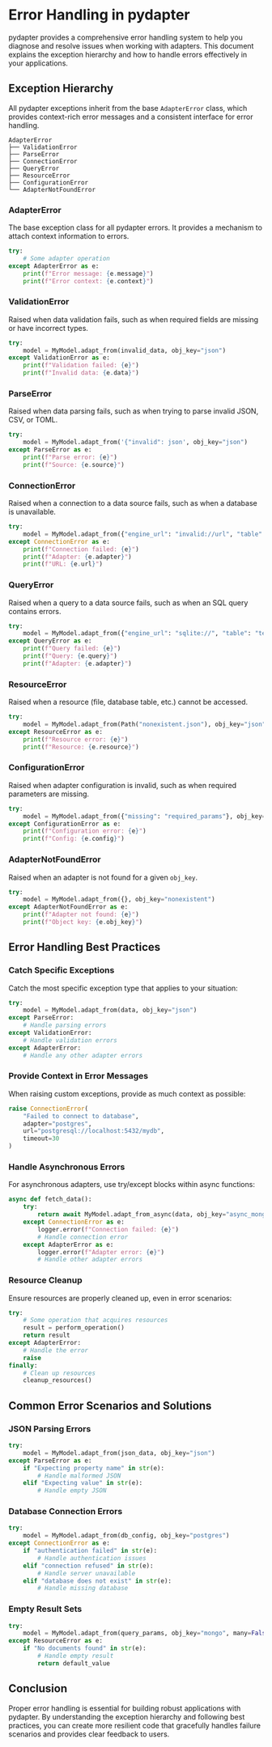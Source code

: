 # Error Handling in pydapter

pydapter provides a comprehensive error handling system to help you diagnose and
resolve issues when working with adapters. This document explains the exception
hierarchy and how to handle errors effectively in your applications.

## Exception Hierarchy

All pydapter exceptions inherit from the base `AdapterError` class, which
provides context-rich error messages and a consistent interface for error
handling.

```
AdapterError
├── ValidationError
├── ParseError
├── ConnectionError
├── QueryError
├── ResourceError
├── ConfigurationError
└── AdapterNotFoundError
```

### AdapterError

The base exception class for all pydapter errors. It provides a mechanism to
attach context information to errors.

```python
try:
    # Some adapter operation
except AdapterError as e:
    print(f"Error message: {e.message}")
    print(f"Error context: {e.context}")
```

### ValidationError

Raised when data validation fails, such as when required fields are missing or
have incorrect types.

```python
try:
    model = MyModel.adapt_from(invalid_data, obj_key="json")
except ValidationError as e:
    print(f"Validation failed: {e}")
    print(f"Invalid data: {e.data}")
```

### ParseError

Raised when data parsing fails, such as when trying to parse invalid JSON, CSV,
or TOML.

```python
try:
    model = MyModel.adapt_from('{"invalid": json', obj_key="json")
except ParseError as e:
    print(f"Parse error: {e}")
    print(f"Source: {e.source}")
```

### ConnectionError

Raised when a connection to a data source fails, such as when a database is
unavailable.

```python
try:
    model = MyModel.adapt_from({"engine_url": "invalid://url", "table": "test"}, obj_key="sql")
except ConnectionError as e:
    print(f"Connection failed: {e}")
    print(f"Adapter: {e.adapter}")
    print(f"URL: {e.url}")
```

### QueryError

Raised when a query to a data source fails, such as when an SQL query contains
errors.

```python
try:
    model = MyModel.adapt_from({"engine_url": "sqlite://", "table": "test", "query": "INVALID SQL"}, obj_key="sql")
except QueryError as e:
    print(f"Query failed: {e}")
    print(f"Query: {e.query}")
    print(f"Adapter: {e.adapter}")
```

### ResourceError

Raised when a resource (file, database table, etc.) cannot be accessed.

```python
try:
    model = MyModel.adapt_from(Path("nonexistent.json"), obj_key="json")
except ResourceError as e:
    print(f"Resource error: {e}")
    print(f"Resource: {e.resource}")
```

### ConfigurationError

Raised when adapter configuration is invalid, such as when required parameters
are missing.

```python
try:
    model = MyModel.adapt_from({"missing": "required_params"}, obj_key="sql")
except ConfigurationError as e:
    print(f"Configuration error: {e}")
    print(f"Config: {e.config}")
```

### AdapterNotFoundError

Raised when an adapter is not found for a given `obj_key`.

```python
try:
    model = MyModel.adapt_from({}, obj_key="nonexistent")
except AdapterNotFoundError as e:
    print(f"Adapter not found: {e}")
    print(f"Object key: {e.obj_key}")
```

## Error Handling Best Practices

### Catch Specific Exceptions

Catch the most specific exception type that applies to your situation:

```python
try:
    model = MyModel.adapt_from(data, obj_key="json")
except ParseError:
    # Handle parsing errors
except ValidationError:
    # Handle validation errors
except AdapterError:
    # Handle any other adapter errors
```

### Provide Context in Error Messages

When raising custom exceptions, provide as much context as possible:

```python
raise ConnectionError(
    "Failed to connect to database",
    adapter="postgres",
    url="postgresql://localhost:5432/mydb",
    timeout=30
)
```

### Handle Asynchronous Errors

For asynchronous adapters, use try/except blocks within async functions:

```python
async def fetch_data():
    try:
        return await MyModel.adapt_from_async(data, obj_key="async_mongo")
    except ConnectionError as e:
        logger.error(f"Connection failed: {e}")
        # Handle connection error
    except AdapterError as e:
        logger.error(f"Adapter error: {e}")
        # Handle other adapter errors
```

### Resource Cleanup

Ensure resources are properly cleaned up, even in error scenarios:

```python
try:
    # Some operation that acquires resources
    result = perform_operation()
    return result
except AdapterError:
    # Handle the error
    raise
finally:
    # Clean up resources
    cleanup_resources()
```

## Common Error Scenarios and Solutions

### JSON Parsing Errors

```python
try:
    model = MyModel.adapt_from(json_data, obj_key="json")
except ParseError as e:
    if "Expecting property name" in str(e):
        # Handle malformed JSON
    elif "Expecting value" in str(e):
        # Handle empty JSON
```

### Database Connection Errors

```python
try:
    model = MyModel.adapt_from(db_config, obj_key="postgres")
except ConnectionError as e:
    if "authentication failed" in str(e):
        # Handle authentication issues
    elif "connection refused" in str(e):
        # Handle server unavailable
    elif "database does not exist" in str(e):
        # Handle missing database
```

### Empty Result Sets

```python
try:
    model = MyModel.adapt_from(query_params, obj_key="mongo", many=False)
except ResourceError as e:
    if "No documents found" in str(e):
        # Handle empty result
        return default_value
```

## Conclusion

Proper error handling is essential for building robust applications with
pydapter. By understanding the exception hierarchy and following best practices,
you can create more resilient code that gracefully handles failure scenarios and
provides clear feedback to users.

